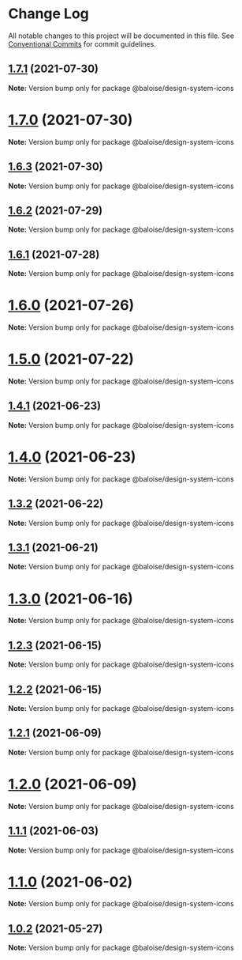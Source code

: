 # Change Log

All notable changes to this project will be documented in this file.
See [Conventional Commits](https://conventionalcommits.org) for commit guidelines.

## [1.7.1](https://github.com/baloise/design-system/compare/v1.7.0...v1.7.1) (2021-07-30)

**Note:** Version bump only for package @baloise/design-system-icons





# [1.7.0](https://github.com/baloise/design-system/compare/v1.6.3...v1.7.0) (2021-07-30)

**Note:** Version bump only for package @baloise/design-system-icons





## [1.6.3](https://github.com/baloise/design-system/compare/v1.6.2...v1.6.3) (2021-07-30)

**Note:** Version bump only for package @baloise/design-system-icons





## [1.6.2](https://github.com/baloise/design-system/compare/v1.6.1...v1.6.2) (2021-07-29)

**Note:** Version bump only for package @baloise/design-system-icons





## [1.6.1](https://github.com/baloise/design-system/compare/v1.6.0...v1.6.1) (2021-07-28)

**Note:** Version bump only for package @baloise/design-system-icons





# [1.6.0](https://github.com/baloise/design-system/compare/v1.5.0...v1.6.0) (2021-07-26)

**Note:** Version bump only for package @baloise/design-system-icons





# [1.5.0](https://github.com/baloise/design-system/compare/v1.4.1...v1.5.0) (2021-07-22)

**Note:** Version bump only for package @baloise/design-system-icons





## [1.4.1](https://github.com/baloise/design-system/compare/v1.4.0...v1.4.1) (2021-06-23)

**Note:** Version bump only for package @baloise/design-system-icons





# [1.4.0](https://github.com/baloise/design-system/compare/v1.3.2...v1.4.0) (2021-06-23)

**Note:** Version bump only for package @baloise/design-system-icons





## [1.3.2](https://github.com/baloise/design-system/compare/v1.3.1...v1.3.2) (2021-06-22)

**Note:** Version bump only for package @baloise/design-system-icons





## [1.3.1](https://github.com/baloise/design-system/compare/v1.3.0...v1.3.1) (2021-06-21)

**Note:** Version bump only for package @baloise/design-system-icons





# [1.3.0](https://github.com/baloise/design-system/compare/v1.2.3...v1.3.0) (2021-06-16)

**Note:** Version bump only for package @baloise/design-system-icons





## [1.2.3](https://github.com/baloise/design-system/compare/v1.2.2...v1.2.3) (2021-06-15)

**Note:** Version bump only for package @baloise/design-system-icons





## [1.2.2](https://github.com/baloise/design-system/compare/v1.2.1...v1.2.2) (2021-06-15)

**Note:** Version bump only for package @baloise/design-system-icons





## [1.2.1](https://github.com/baloise/design-system/compare/v1.2.0...v1.2.1) (2021-06-09)

**Note:** Version bump only for package @baloise/design-system-icons





# [1.2.0](https://github.com/baloise/design-system/compare/v1.1.1...v1.2.0) (2021-06-09)

**Note:** Version bump only for package @baloise/design-system-icons





## [1.1.1](https://github.com/baloise/design-system/compare/v1.1.0...v1.1.1) (2021-06-03)

**Note:** Version bump only for package @baloise/design-system-icons





# [1.1.0](https://github.com/baloise/design-system/compare/v1.0.2...v1.1.0) (2021-06-02)

**Note:** Version bump only for package @baloise/design-system-icons





## [1.0.2](https://github.com/baloise/design-system/compare/v1.0.0...v1.0.2) (2021-05-27)

**Note:** Version bump only for package @baloise/design-system-icons
